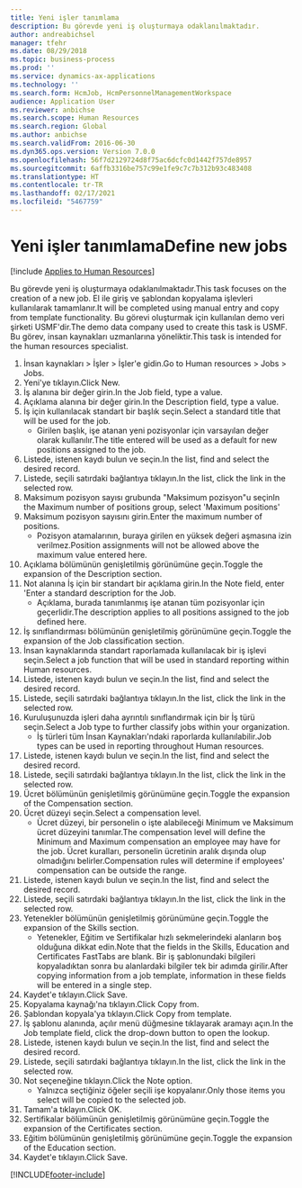 ```yaml
---
title: Yeni işler tanımlama
description: Bu görevde yeni iş oluşturmaya odaklanılmaktadır.
author: andreabichsel
manager: tfehr
ms.date: 08/29/2018
ms.topic: business-process
ms.prod: ''
ms.service: dynamics-ax-applications
ms.technology: ''
ms.search.form: HcmJob, HcmPersonnelManagementWorkspace
audience: Application User
ms.reviewer: anbichse
ms.search.scope: Human Resources
ms.search.region: Global
ms.author: anbichse
ms.search.validFrom: 2016-06-30
ms.dyn365.ops.version: Version 7.0.0
ms.openlocfilehash: 56f7d2129724d8f75ac6dcfc0d1442f757de8957
ms.sourcegitcommit: 6affb3316be757c99e1fe9c7c7b312b93c483408
ms.translationtype: HT
ms.contentlocale: tr-TR
ms.lasthandoff: 02/17/2021
ms.locfileid: "5467759"
---
```

# <a name="define-new-jobs"></a><span data-ttu-id="3f25f-103">Yeni işler tanımlama</span><span class="sxs-lookup"><span data-stu-id="3f25f-103">Define new jobs</span></span>

[!include [Applies to Human Resources](../includes/applies-to-hr.md)]



<span data-ttu-id="3f25f-104">Bu görevde yeni iş oluşturmaya odaklanılmaktadır.</span><span class="sxs-lookup"><span data-stu-id="3f25f-104">This task focuses on the creation of a new job.</span></span> <span data-ttu-id="3f25f-105">El ile giriş ve şablondan kopyalama işlevleri kullanılarak tamamlanır.</span><span class="sxs-lookup"><span data-stu-id="3f25f-105">It will be completed using manual entry and copy from template functionality.</span></span> <span data-ttu-id="3f25f-106">Bu görevi oluşturmak için kullanılan demo veri şirketi USMF'dir.</span><span class="sxs-lookup"><span data-stu-id="3f25f-106">The demo data company used to create this task is USMF.</span></span> <span data-ttu-id="3f25f-107">Bu görev, insan kaynakları uzmanlarına yöneliktir.</span><span class="sxs-lookup"><span data-stu-id="3f25f-107">This task is intended for the human resources specialist.</span></span>

1. <span data-ttu-id="3f25f-108">İnsan kaynakları > İşler > İşler'e gidin.</span><span class="sxs-lookup"><span data-stu-id="3f25f-108">Go to Human resources > Jobs > Jobs.</span></span>
2. <span data-ttu-id="3f25f-109">Yeni'ye tıklayın.</span><span class="sxs-lookup"><span data-stu-id="3f25f-109">Click New.</span></span>
3. <span data-ttu-id="3f25f-110">İş alanına bir değer girin.</span><span class="sxs-lookup"><span data-stu-id="3f25f-110">In the Job field, type a value.</span></span>
4. <span data-ttu-id="3f25f-111">Açıklama alanına bir değer girin.</span><span class="sxs-lookup"><span data-stu-id="3f25f-111">In the Description field, type a value.</span></span>
5. <span data-ttu-id="3f25f-112">İş için kullanılacak standart bir başlık seçin.</span><span class="sxs-lookup"><span data-stu-id="3f25f-112">Select a standard title that will be used for the job.</span></span> 
    * <span data-ttu-id="3f25f-113">Girilen başlık, işe atanan yeni pozisyonlar için varsayılan değer olarak kullanılır.</span><span class="sxs-lookup"><span data-stu-id="3f25f-113">The title entered will be used as a default for new positions assigned to the job.</span></span>  
6. <span data-ttu-id="3f25f-114">Listede, istenen kaydı bulun ve seçin.</span><span class="sxs-lookup"><span data-stu-id="3f25f-114">In the list, find and select the desired record.</span></span>
7. <span data-ttu-id="3f25f-115">Listede, seçili satırdaki bağlantıya tıklayın.</span><span class="sxs-lookup"><span data-stu-id="3f25f-115">In the list, click the link in the selected row.</span></span>
8. <span data-ttu-id="3f25f-116">Maksimum pozisyon sayısı grubunda "Maksimum pozisyon"u seçin</span><span class="sxs-lookup"><span data-stu-id="3f25f-116">In the Maximum number of positions group, select 'Maximum positions'</span></span>
9. <span data-ttu-id="3f25f-117">Maksimum pozisyon sayısını girin.</span><span class="sxs-lookup"><span data-stu-id="3f25f-117">Enter the maximum number of positions.</span></span> 
    * <span data-ttu-id="3f25f-118">Pozisyon atamalarının, buraya girilen en yüksek değeri aşmasına izin verilmez.</span><span class="sxs-lookup"><span data-stu-id="3f25f-118">Position assignments will not be allowed above the maximum value entered here.</span></span>  
10. <span data-ttu-id="3f25f-119">Açıklama bölümünün genişletilmiş görünümüne geçin.</span><span class="sxs-lookup"><span data-stu-id="3f25f-119">Toggle the expansion of the Description section.</span></span>
11. <span data-ttu-id="3f25f-120">Not alanına İş için bir standart bir açıklama girin.</span><span class="sxs-lookup"><span data-stu-id="3f25f-120">In the Note field, enter 'Enter a standard description for the Job.</span></span>
    * <span data-ttu-id="3f25f-121">Açıklama, burada tanımlanmış işe atanan tüm pozisyonlar için geçerlidir.</span><span class="sxs-lookup"><span data-stu-id="3f25f-121">The description applies to all positions assigned to the job defined here.</span></span>  
12. <span data-ttu-id="3f25f-122">İş sınıflandırması bölümünün genişletilmiş görünümüne geçin.</span><span class="sxs-lookup"><span data-stu-id="3f25f-122">Toggle the expansion of the Job classification section.</span></span>
13. <span data-ttu-id="3f25f-123">İnsan kaynaklarında standart raporlamada kullanılacak bir iş işlevi seçin.</span><span class="sxs-lookup"><span data-stu-id="3f25f-123">Select a job function that will be used in standard reporting within Human resources.</span></span>
14. <span data-ttu-id="3f25f-124">Listede, istenen kaydı bulun ve seçin.</span><span class="sxs-lookup"><span data-stu-id="3f25f-124">In the list, find and select the desired record.</span></span>
15. <span data-ttu-id="3f25f-125">Listede, seçili satırdaki bağlantıya tıklayın.</span><span class="sxs-lookup"><span data-stu-id="3f25f-125">In the list, click the link in the selected row.</span></span>
16. <span data-ttu-id="3f25f-126">Kuruluşunuzda işleri daha ayrıntılı sınıflandırmak için bir İş türü seçin.</span><span class="sxs-lookup"><span data-stu-id="3f25f-126">Select a Job type to further classify jobs within your organization.</span></span> 
    * <span data-ttu-id="3f25f-127">İş türleri tüm İnsan Kaynakları'ndaki raporlarda kullanılabilir.</span><span class="sxs-lookup"><span data-stu-id="3f25f-127">Job types can be used in reporting throughout Human resources.</span></span>  
17. <span data-ttu-id="3f25f-128">Listede, istenen kaydı bulun ve seçin.</span><span class="sxs-lookup"><span data-stu-id="3f25f-128">In the list, find and select the desired record.</span></span>
18. <span data-ttu-id="3f25f-129">Listede, seçili satırdaki bağlantıya tıklayın.</span><span class="sxs-lookup"><span data-stu-id="3f25f-129">In the list, click the link in the selected row.</span></span>
19. <span data-ttu-id="3f25f-130">Ücret bölümünün genişletilmiş görünümüne geçin.</span><span class="sxs-lookup"><span data-stu-id="3f25f-130">Toggle the expansion of the Compensation section.</span></span>
20. <span data-ttu-id="3f25f-131">Ücret düzeyi seçin.</span><span class="sxs-lookup"><span data-stu-id="3f25f-131">Select a compensation level.</span></span>
    * <span data-ttu-id="3f25f-132">Ücret düzeyi, bir personelin o işte alabileceği Minimum ve Maksimum ücret düzeyini tanımlar.</span><span class="sxs-lookup"><span data-stu-id="3f25f-132">The compensation level will define the Minimum and Maximum compensation an employee may have for the job.</span></span> <span data-ttu-id="3f25f-133">Ücret kuralları, personelin ücretinin aralık dışında olup olmadığını belirler.</span><span class="sxs-lookup"><span data-stu-id="3f25f-133">Compensation rules will determine if employees' compensation can be outside the range.</span></span>  
21. <span data-ttu-id="3f25f-134">Listede, istenen kaydı bulun ve seçin.</span><span class="sxs-lookup"><span data-stu-id="3f25f-134">In the list, find and select the desired record.</span></span>
22. <span data-ttu-id="3f25f-135">Listede, seçili satırdaki bağlantıya tıklayın.</span><span class="sxs-lookup"><span data-stu-id="3f25f-135">In the list, click the link in the selected row.</span></span>
23. <span data-ttu-id="3f25f-136">Yetenekler bölümünün genişletilmiş görünümüne geçin.</span><span class="sxs-lookup"><span data-stu-id="3f25f-136">Toggle the expansion of the Skills section.</span></span>
    * <span data-ttu-id="3f25f-137">Yetenekler, Eğitim ve Sertifikalar hızlı sekmelerindeki alanların boş olduğuna dikkat edin.</span><span class="sxs-lookup"><span data-stu-id="3f25f-137">Note that the fields in the Skills, Education and Certificates FastTabs are blank.</span></span> <span data-ttu-id="3f25f-138">Bir iş şablonundaki bilgileri kopyaladıktan sonra bu alanlardaki bilgiler tek bir adımda girilir.</span><span class="sxs-lookup"><span data-stu-id="3f25f-138">After copying information from a job template, information in these fields will be entered in a single step.</span></span>   
24. <span data-ttu-id="3f25f-139">Kaydet'e tıklayın.</span><span class="sxs-lookup"><span data-stu-id="3f25f-139">Click Save.</span></span>
25. <span data-ttu-id="3f25f-140">Kopyalama kaynağı'na tıklayın.</span><span class="sxs-lookup"><span data-stu-id="3f25f-140">Click Copy from.</span></span>
26. <span data-ttu-id="3f25f-141">Şablondan kopyala'ya tıklayın.</span><span class="sxs-lookup"><span data-stu-id="3f25f-141">Click Copy from template.</span></span>
27. <span data-ttu-id="3f25f-142">İş şablonu alanında, açılır menü düğmesine tıklayarak aramayı açın.</span><span class="sxs-lookup"><span data-stu-id="3f25f-142">In the Job template field, click the drop-down button to open the lookup.</span></span>
28. <span data-ttu-id="3f25f-143">Listede, istenen kaydı bulun ve seçin.</span><span class="sxs-lookup"><span data-stu-id="3f25f-143">In the list, find and select the desired record.</span></span>
29. <span data-ttu-id="3f25f-144">Listede, seçili satırdaki bağlantıya tıklayın.</span><span class="sxs-lookup"><span data-stu-id="3f25f-144">In the list, click the link in the selected row.</span></span>
30. <span data-ttu-id="3f25f-145">Not seçeneğine tıklayın.</span><span class="sxs-lookup"><span data-stu-id="3f25f-145">Click the Note option.</span></span>
    * <span data-ttu-id="3f25f-146">Yalnızca seçtiğiniz öğeler seçili işe kopyalanır.</span><span class="sxs-lookup"><span data-stu-id="3f25f-146">Only those items you select will be copied to the selected job.</span></span>    
31. <span data-ttu-id="3f25f-147">Tamam'a tıklayın.</span><span class="sxs-lookup"><span data-stu-id="3f25f-147">Click OK.</span></span>
32. <span data-ttu-id="3f25f-148">Sertifikalar bölümünün genişletilmiş görünümüne geçin.</span><span class="sxs-lookup"><span data-stu-id="3f25f-148">Toggle the expansion of the Certificates section.</span></span>
33. <span data-ttu-id="3f25f-149">Eğitim bölümünün genişletilmiş görünümüne geçin.</span><span class="sxs-lookup"><span data-stu-id="3f25f-149">Toggle the expansion of the Education section.</span></span>
34. <span data-ttu-id="3f25f-150">Kaydet'e tıklayın.</span><span class="sxs-lookup"><span data-stu-id="3f25f-150">Click Save.</span></span>



[!INCLUDE[footer-include](../includes/footer-banner.md)]